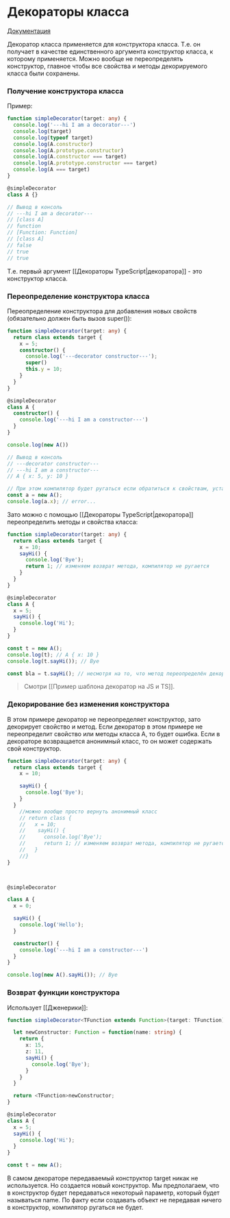 # Декораторы класса

[Документация](https://www.typescriptlang.org/docs/handbook/decorators.html#class-decorators)

Декоратор класса применяется для конструктора класса. Т.е. он получает в качестве единственного аргумента конструктор класса, к которому применяется. Можно вообще не переопределять конструктор, главное чтобы все свойства и методы декорируемого класса были сохранены.

### Получение конструктора класса

Пример:

```ts
function simpleDecorator(target: any) {
  console.log('---hi I am a decorator---')
  console.log(target)
  console.log(typeof target)
  console.log(A.constructor)
  console.log(A.prototype.constructor)
  console.log(A.constructor === target)
  console.log(A.prototype.constructor === target)
  console.log(A === target)
}

@simpleDecorator
class A {}

// Вывод в консоль
// ---hi I am a decorator---
// [class A]
// function
// [Function: Function]
// [class A]
// false
// true
// true
```

Т.е. первый аргумент [[Декораторы TypeScript|декоратора]] - это конструктор класса.

### Переопределение конструктора класса

Переопределение конструктора для добавления новых свойств (обязательно должен быть вызов super()):

```ts
function simpleDecorator(target: any) {
  return class extends target {
    x = 5;
    constructor() {
      console.log('---decorator constructor---');
      super()
      this.y = 10;
    }
  }
}

@simpleDecorator
class A {
  constructor() {
    console.log('---hi I am a constructor---')
  }
}

console.log(new A())

// Вывод в консоль
// ---decorator constructor---
// ---hi I am a constructor---
// A { x: 5, y: 10 }

// При этом компилятор будет ругаться если обратиться к свойствам, установленным в декораторе, т.к. декоратор не изменяет тип:
const a = new A();
console.log(a.x); // error...

```

Зато можно с помощью [[Декораторы TypeScript|декоратора]] переопределить методы и свойства класса:

```ts
function simpleDecorator(target: any) {
  return class extends target {
    x = 10;
    sayHi() {
      console.log('Bye');
      return 1; // изменяем возврат метода, компилятор не ругается
    }
  }
}

@simpleDecorator
class A {
  x = 5;
  sayHi() {
    console.log('Hi');
  }
}

const t = new A();
console.log(t); // A { x: 10 }
console.log(t.sayHi()); // Bye

const bla = t.sayHi(); // несмотря на то, что метод переопределён декоратором и возвращает число, автоматический вывод типа покажет тип void
```

>Смотри [[Пример шаблона декоратор на JS и TS]].

### Декорирование без изменения конструктора

В этом примере декоратор не переопределяет конструктор, зато декорирует свойство и метод.
Если декоратор в этом примере не переопределит свойство или методы класса A, то будет ошибка.
Если в декораторе возвращается анонимный класс, то он может содержать свой конструктор.

```ts
function simpleDecorator(target: any) {
  return class extends target {
    x = 10;

    sayHi() {
      console.log('Bye');
    }
  }
	//можно вообще просто вернуть анонимный класс
	// return class {
	//   x = 10;
	//    sayHi() {
	//      console.log('Bye');
	//      return 1; // изменяем возврат метода, компилятор не ругается
	//   }
	//}
}

  

@simpleDecorator

class A {
  x = 0;

  sayHi() {
    console.log('Hello');
  }

  constructor() {
    console.log('---hi I am a constructor---')
  }
}

console.log(new A().sayHi()); // Bye
```

### Возврат функции конструктора

Использует [[Дженерики]]:

```ts
function simpleDecorator<TFunction extends Function>(target: TFunction): TFunction | void {

  let newConstructor: Function = function(name: string) {
    return {
      x: 15,
      z: 11,
      sayHi() {
        console.log('Bye');
      }
    }
  }

  return <TFunction>newConstructor;
}

@simpleDecorator
class A {
  x = 5;
  sayHi() {
    console.log('Hi');
  }
}

const t = new A();
```

В самом декораторе передаваемый конструктор target никак не используется. Но создается новый конструктор. Мы предполагаем, что в конструктор будет передаваться некоторый параметр, который будет называться name. По факту если создавать объект не передавая ничего в конструктор, компилятор ругаться не будет.
